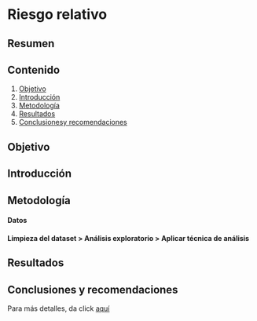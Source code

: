 # Riesgo relativo

## Resumen

## Contenido
1. [Objetivo]()
2. [Introducción]()
3. [Metodología]()
4. [Resultados]()
5. [Conclusionesy recomendaciones]()

## Objetivo

## Introducción

## Metodología
#### Datos
#### Limpieza del dataset > Análisis exploratorio > Aplicar técnica de análisis 

## Resultados

## Conclusiones y recomendaciones

Para más detalles, da click [aquí]()

